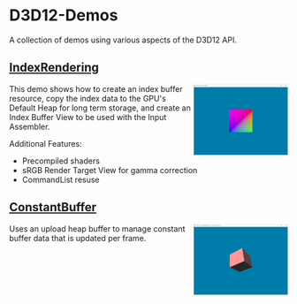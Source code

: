 # D3D12-Demos
A collection of demos using various aspects of the D3D12 API.

## [IndexRendering](IndexRendering/)
<img src="./Images/index_rendering.png" height="128px" align="right">
This demo shows how to create an index buffer resource, copy the index data to the GPU's Default Heap for long term storage, and create an Index Buffer View to be used with the Input Assembler.

Additional Features:
* Precompiled shaders
* sRGB Render Target View for gamma correction
* CommandList resuse

## [ConstantBuffer](ConstantBuffer/)
<img src="./Images/constant_buffer.png" height="128px" align="right">
Uses an upload heap buffer to manage constant buffer data that is updated per frame.  
